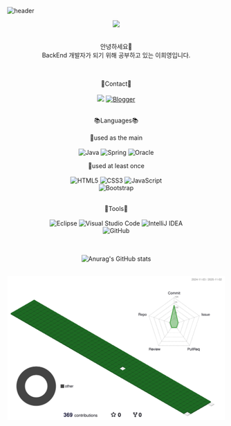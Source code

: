 ![header](https://capsule-render.vercel.app/api?type=venom&color=auto&height=300&section=header&text=%20HeeYeong's-GitHub&fontSize=90)

<div align="center">
  <a href="https://hits.seeyoufarm.com"><img src="https://hits.seeyoufarm.com/api/count/incr/badge.svg?url=https%3A%2F%2Fgithub.com%2FHeeYeong91&count_bg=%23E694EF&title_bg=%23E45FF5&icon=iconify.svg&icon_color=%23FFFFFF&title=hits&edge_flat=false"/></a> <br />
  <br />
  
  안녕하세요👋 <br />
  BackEnd 개발자가 되기 위해 공부하고 있는 이희영입니다. <br />
  <br />
  <br />
  
  📧Contact📧 <br />
  <br />
  <a href="mailto:gmldud5659@naver.com" target="_blank"><img src="https://img.shields.io/badge/gmldud5659@naver.com-03C75A?style=flat&logo=Naver&logoColor=white"></a>
  <a href="https://coding-guil.tistory.com/" target="_blank">![Blogger](https://img.shields.io/badge/Blog-FF5722?style=flat&logo=Tistory&logoColor=white)</a> <br />
  <br />

  📚Languages📚 <br />
  <br />
  📌used as the main <br />
  <br />
  ![Java](https://img.shields.io/badge/java-%23ED8B00.svg?style=for-the-badge&logo=openjdk&logoColor=white)
  ![Spring](https://img.shields.io/badge/springboot-%236DB33F.svg?style=for-the-badge&logo=springboot&logoColor=white)
  ![Oracle](https://img.shields.io/badge/Oracle%20sql-F80000?style=for-the-badge&logo=oracle&logoColor=white)

  📌used at least once <br />
  <br />
  ![HTML5](https://img.shields.io/badge/html5-%23E34F26.svg?style=for-the-badge&logo=html5&logoColor=white)
  ![CSS3](https://img.shields.io/badge/css3-%231572B6.svg?style=for-the-badge&logo=css3&logoColor=white)
  ![JavaScript](https://img.shields.io/badge/javascript-%23323330.svg?style=for-the-badge&logo=javascript&logoColor=%23F7DF1E)
  <br />
  ![Bootstrap](https://img.shields.io/badge/bootstrap-%238511FA.svg?style=for-the-badge&logo=bootstrap&logoColor=white)
  <br />
  <br />
  
  🔨Tools🔨 <br />
  <br />
  ![Eclipse](https://img.shields.io/badge/Eclipse-FE7A16.svg?style=for-the-badge&logo=Eclipse&logoColor=white)
  ![Visual Studio Code](https://img.shields.io/badge/VS%20Code-0078d7.svg?style=for-the-badge&logo=visual-studio-code&logoColor=white)
  ![IntelliJ IDEA](https://img.shields.io/badge/IntelliJ-000000.svg?style=for-the-badge&logo=intellij-idea&logoColor=white)
  <br />
  ![GitHub](https://img.shields.io/badge/github-%23121011.svg?style=for-the-badge&logo=github&logoColor=white)
  <br />
  <br />
  <br />
  
  ![Anurag's GitHub stats](https://github-readme-stats.vercel.app/api?username=HeeYeong91&show_icons=true&theme=dark)
  <br />
  <br />
  
  ![](./profile-3d-contrib/profile-green-animate.svg)
</div>

<!--
**HeeYeong91/HeeYeong91** is a ✨ _special_ ✨ repository because its `README.md` (this file) appears on your GitHub profile.

Here are some ideas to get you started:

- 🔭 I’m currently working on ...
- 🌱 I’m currently learning ...
- 👯 I’m looking to collaborate on ...
- 🤔 I’m looking for help with ...
- 💬 Ask me about ...
- 📫 How to reach me: ...
- 😄 Pronouns: ...
- ⚡ Fun fact: ...
-->
